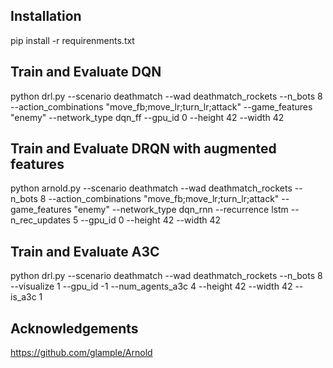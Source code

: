  ## Installation
pip install -r requirenments.txt




## Train and Evaluate DQN
python drl.py --scenario deathmatch --wad deathmatch_rockets --n_bots 8 --action_combinations "move_fb;move_lr;turn_lr;attack"  --game_features "enemy" --network_type dqn_ff --gpu_id 0 --height 42 --width 42


## Train and Evaluate DRQN with augmented features
python arnold.py --scenario deathmatch --wad deathmatch_rockets --n_bots 8 --action_combinations "move_fb;move_lr;turn_lr;attack" --game_features "enemy" --network_type dqn_rnn --recurrence lstm --n_rec_updates 5 --gpu_id 0 --height 42 --width 42


## Train and Evaluate A3C

python drl.py --scenario deathmatch --wad deathmatch_rockets --n_bots 8  --visualize 1 --gpu_id -1 --num_agents_a3c 4 --height 42 --width 42 --is_a3c 1




## Acknowledgements
https://github.com/glample/Arnold